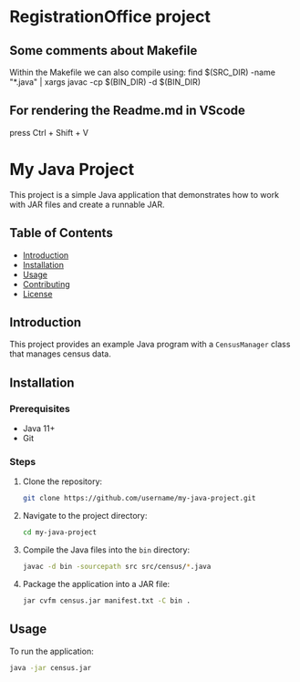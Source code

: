 
# RegistrationOffice project
## Some comments about Makefile
Within the Makefile we can also compile using:
find $(SRC_DIR) -name "*.java" | xargs javac -cp $(BIN_DIR) -d $(BIN_DIR)

## For rendering the Readme.md in VScode
press Ctrl + Shift + V

# My Java Project

This project is a simple Java application that demonstrates how to work with JAR files and create a runnable JAR.

## Table of Contents

- [Introduction](#introduction)
- [Installation](#installation)
- [Usage](#usage)
- [Contributing](#contributing)
- [License](#license)

## Introduction

This project provides an example Java program with a `CensusManager` class that manages census data.

## Installation

### Prerequisites
- Java 11+
- Git

### Steps

1. Clone the repository:
    ```bash
    git clone https://github.com/username/my-java-project.git
    ```

2. Navigate to the project directory:
    ```bash
    cd my-java-project
    ```

3. Compile the Java files into the `bin` directory:
    ```bash
    javac -d bin -sourcepath src src/census/*.java
    ```

4. Package the application into a JAR file:
    ```bash
    jar cvfm census.jar manifest.txt -C bin .
    ```

## Usage

To run the application:

```bash
java -jar census.jar
